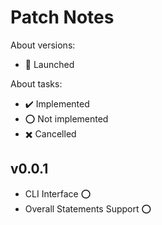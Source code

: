 
# Patch Notes

About versions:

- 🚀 Launched

About tasks:

- ✔️ Implemented
- ⭕ Not implemented
- ✖️ Cancelled

## v0.0.1

- CLI Interface ⭕
- Overall Statements Support ⭕
